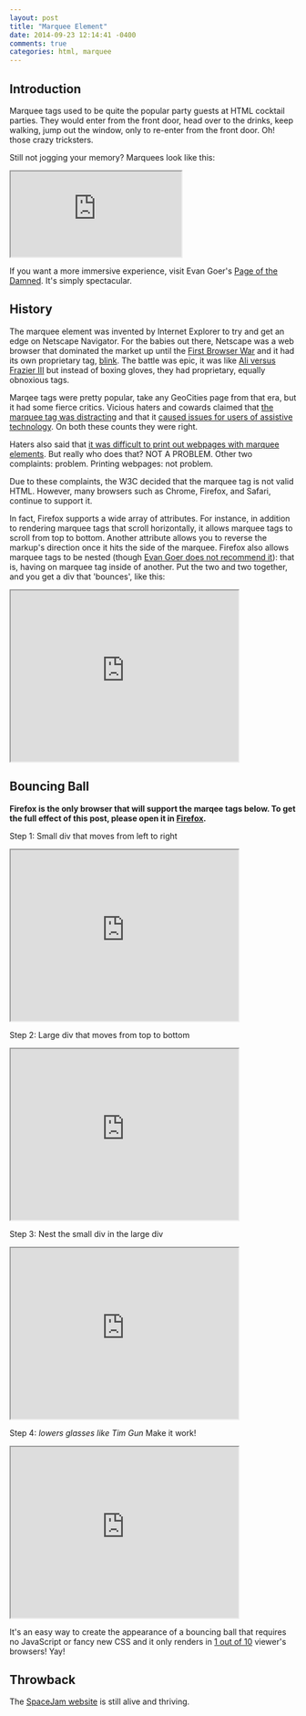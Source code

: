 ```yaml
---
layout: post
title: "Marquee Element"
date: 2014-09-23 12:14:41 -0400
comments: true
categories: html, marquee
---
```


<script type="text/javascript" src="//ajax.googleapis.com/ajax/libs/jquery/1.9.1/jquery.min.js"></script>
<script type="text/javascript" src="//cdnjs.cloudflare.com/ajax/libs/gist-embed/1.9/gist-embed.min.js"></script>

## Introduction

Marquee tags used to be quite the popular party guests at HTML cocktail parties. They would enter from the front door, head over to the drinks, keep walking, jump out the window, only to re-enter from the front door. Oh! those crazy tricksters.

Still not jogging your memory? Marquees look like this:

<iframe src="http://kthffmn.github.io/marquee/js_mimic"></iframe>

If you want a more immersive experience, visit Evan Goer's [Page of the Damned](http://www.goer.org/htmlhorror/htmlhorror1.html). It's simply spectacular.

## History

The marquee element was invented by Internet Explorer to try and get an edge on Netscape Navigator. For the babies out there, Netscape was a web browser that dominated the market up until the [First Browser War](http://en.wikipedia.org/wiki/Browser_wars#First_browser_war) and it had its own proprietary tag, [blink](https://developer.mozilla.org/en-US/docs/Web/HTML/Element/blink). The battle was epic, it was like [Ali versus Frazier III](http://youtu.be/VkOQW-Y-PYA) but instead of boxing gloves, they had proprietary, equally obnoxious tags.

Marqee tags were pretty popular, take any GeoCities page from that era, but it had some fierce critics.
Vicious haters and cowards claimed that [the marquee tag was distracting](http://www.usabilityfirst.com/glossary/marquee/) and that it [caused issues for users of assistive technology](https://www.webaccessibility.com/best_practices.php?best_practice_id=441). On both these counts they were right.

Haters also said that [it was difficult to print out webpages with marquee elements](http://en.wikipedia.org/wiki/Marquee_element#Usability_problems). But really who does that? NOT A PROBLEM. Other two complaints: problem. Printing webpages: not problem.

Due to these complaints, the W3C decided that the marquee tag is not valid HTML. However, many browsers such as Chrome, Firefox, and Safari, continue to support it.

In fact, Firefox supports a wide array of attributes. For instance, in addition to rendering marquee tags that scroll horizontally, it allows marquee tags to scroll from top to bottom. Another attribute allows you to reverse the markup's direction once it hits the side of the marquee. Firefox also allows marquee tags to be nested (though [Evan Goer does not recommend it](http://goer.org/Journal/2003/10/html_house_of_horror_things_that_go_blink_in_the_n.html)): that is, having on marquee tag inside of another. Put the two and two together, and you get a div that 'bounces', like this:

<iframe width="400" height="300" src="http://kthffmn.github.io/marquee/ball_mimic"></iframe>

## Bouncing Ball

**Firefox is the only browser that will support the marqee tags below. To get the full effect of this post, please open it in [Firefox](https://www.mozilla.org/en-US/firefox/new/).**

Step 1: Small div that moves from left to right
<code data-gist-id="9dc4351becccdc716811" data-gist-hide-footer="true" data-gist-hide-line-numbers="true" data-gist-line="2-6"></code>
<iframe width="400" height="300" src="http://kthffmn.github.io/marquee/ball-1"></iframe>

Step 2: Large div that moves from top to bottom
<code data-gist-id="9dc4351becccdc716811" data-gist-hide-footer="true" data-gist-hide-line-numbers="true" data-gist-line="9-11"></code>
<iframe width="400" height="300" src="http://kthffmn.github.io/marquee/ball-2"></iframe>

Step 3: Nest the small div in the large div
<code data-gist-id="9dc4351becccdc716811" data-gist-hide-footer="true" data-gist-hide-line-numbers="true" data-gist-line="14-18"></code>
<iframe width="400" height="300" src="http://kthffmn.github.io/marquee/ball-3"></iframe>

Step 4: *lowers glasses like Tim Gun* Make it work!
<iframe width="400" height="300" src="http://kthffmn.github.io/marquee/ball-4"></iframe>

It's an easy way to create the appearance of a bouncing ball that requires no JavaScript or fancy new CSS and it only renders in [1 out of 10](http://thenextweb.com/insider/2014/05/16/chrome-still-used-across-desktop-mobile-firefox-falls-safari-ie/) viewer's browsers! Yay!

## Throwback
The [SpaceJam website](http://www2.warnerbros.com/spacejam/movie/jam.htm) is still alive and thriving.